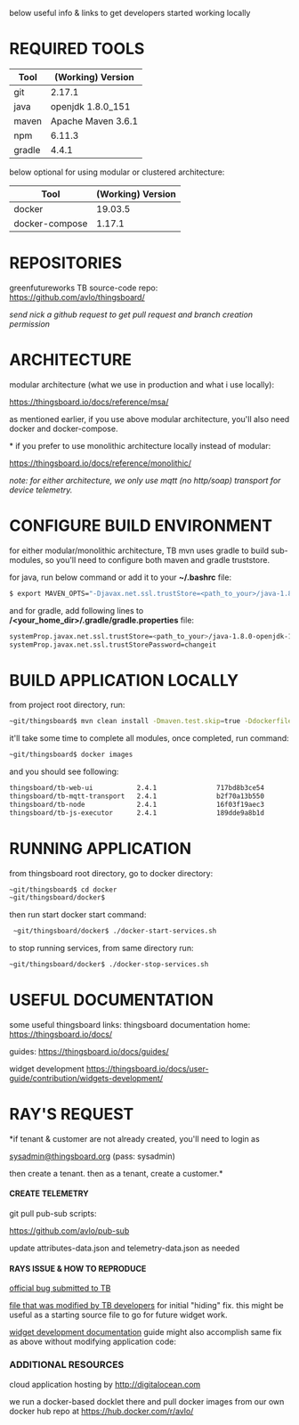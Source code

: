 below useful info & links to get developers started working locally

# REQUIRED TOOLS
Tool | (Working) Version
--- | ---
git | 2.17.1
java | openjdk 1.8.0_151
maven | Apache Maven 3.6.1
npm | 6.11.3
gradle | 4.4.1

below optional for using modular or clustered architecture:

Tool | (Working) Version
--- | ---
docker | 19.03.5
docker-compose | 1.17.1

# REPOSITORIES
greenfutureworks TB source-code repo:
https://github.com/avlo/thingsboard/

*send nick a github request to get pull request and branch creation permission*

# ARCHITECTURE

modular architecture (what we use in production and what i use locally):

https://thingsboard.io/docs/reference/msa/

as mentioned earlier, if you use above modular architecture, you'll also need docker and docker-compose.

\* if you prefer to use monolithic architecture locally instead of modular:<p>
https://thingsboard.io/docs/reference/monolithic/

*note: for either architecture, we only use mqtt (no http/soap) transport for device telemetry.*
# CONFIGURE BUILD ENVIRONMENT

for either modular/monolithic architecture, TB mvn uses gradle to build sub-modules, so you'll need to configure both maven and gradle truststore.  

for java, run below command or add it to your **~/.bashrc** file:
```sh
$ export MAVEN_OPTS="-Djavax.net.ssl.trustStore=<path_to_your>/java-1.8.0-openjdk-1.8.0.151-1.b12.el6_9.x86_64/jre/lib/security/cacerts"
```
and for gradle, add following lines to **/<your_home_dir>/.gradle/gradle.properties** file:
```sh
systemProp.javax.net.ssl.trustStore=<path_to_your>/java-1.8.0-openjdk-1.8.0.151-1.b12.el6_9.x86_64/jre/lib/security/cacerts
systemProp.javax.net.ssl.trustStorePassword=changeit
```
# BUILD APPLICATION LOCALLY
from project root directory, run:
```sh
~git/thingsboard$ mvn clean install -Dmaven.test.skip=true -Ddockerfile.skip=false -Dlicense.skip=true
```
it'll take some time to complete all modules, once completed, run command:
```sh
~git/thingsboard$ docker images
```
and you should see following:
```sh
thingsboard/tb-web-ui           2.4.1               717bd8b3ce54        4 days ago          188MB
thingsboard/tb-mqtt-transport   2.4.1               b2f70a13b550        13 days ago         704MB
thingsboard/tb-node             2.4.1               16f03f19aec3        13 days ago         871MB
thingsboard/tb-js-executor      2.4.1               189dde9a8b1d        13 days ago         181MB
```

# RUNNING APPLICATION
from thingsboard root directory, go to docker directory:
```sh
~git/thingsboard$ cd docker
~git/thingsboard/docker$
```

then run start docker start command:
```sh
 ~git/thingsboard/docker$ ./docker-start-services.sh 
```

to stop running services, from same directory run:
```sh
~git/thingsboard/docker$ ./docker-stop-services.sh
```

# USEFUL DOCUMENTATION

some useful thingsboard links:
thingsboard documentation home:
	https://thingsboard.io/docs/	
	
guides:
	https://thingsboard.io/docs/guides/
	
widget development
	https://thingsboard.io/docs/user-guide/contribution/widgets-development/

# RAY'S REQUEST

*if tenant & customer are not already created, you'll need to login as 

sysadmin@thingsboard.org 
(pass: sysadmin) 

then create a tenant.  then as a tenant, create a customer.*

#### CREATE TELEMETRY
git pull pub-sub scripts:

https://github.com/avlo/pub-sub

update attributes-data.json and telemetry-data.json as needed

#### RAYS ISSUE & HOW TO REPRODUCE

[official bug submitted to TB](https://github.com/thingsboard/thingsboard/issues/2268)

[file that was modified by TB developers](https://github.com/thingsboard/thingsboard/pull/2271/commits/735bba10536d32b4a06560997c053b7ad8902880) for initial "hiding" fix.  this might be useful as a starting source file to go for future widget work.

[widget development documentation](https://thingsboard.io/docs/user-guide/contribution/widgets-development/) guide might also accomplish same fix as above without modifying application code:
	
### ADDITIONAL RESOURCES

cloud application hosting by http://digitalocean.com

we run a docker-based docklet there and pull docker images from our own docker hub repo at https://hub.docker.com/r/avlo/
